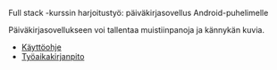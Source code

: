 Full stack -kurssin harjoitustyö: päiväkirjasovellus Android-puhelimelle

Päiväkirjasovellukseen voi tallentaa muistiinpanoja ja kännykän kuvia. 

* [Käyttöohje](https://docs.google.com/document/d/1Xo60NuKvv4Ebxr0BsPkQ8LRJ3kr-5NOkIlI_xOGtf5c/edit?usp=sharing)
* [Työaikakirjanpito](https://docs.google.com/spreadsheets/d/1A0501T9f7FA8cpAOVpmD__-3R9U5IeHkFzWaBpKOV-4/edit?usp=sharing)
